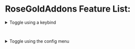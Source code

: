 # RoseGoldAddons Feature List:
<details><summary>Toggle using a keybind</summary>
<p>
&nbsp;&nbsp;&nbsp;&nbsp;<details><summary>Auto Arrow Align</summary>

&nbsp;&nbsp;&nbsp;&nbsp;- Click keybind to instantly solve Floor 7's Arrow Align terminal
		
</details>
</p>
</details>

&nbsp;&nbsp;&nbsp;&nbsp;<details><summary>Toggle using the config menu</summary>
<p>

</p>
</details>
